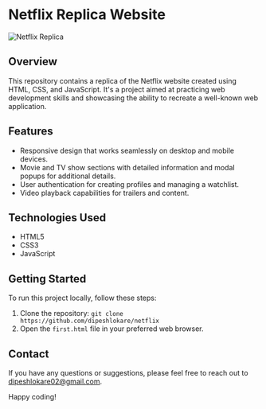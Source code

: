 # Netflix Replica Website

![Netflix Replica](https://github.com/dipeshlokare/netflix)

## Overview

This repository contains a replica of the Netflix website created using HTML, CSS, and JavaScript. It's a project aimed at practicing web development skills and showcasing the ability to recreate a well-known web application.

## Features

- Responsive design that works seamlessly on desktop and mobile devices.
- Movie and TV show sections with detailed information and modal popups for additional details.
- User authentication for creating profiles and managing a watchlist.
- Video playback capabilities for trailers and content.

## Technologies Used

- HTML5
- CSS3
- JavaScript


## Getting Started

To run this project locally, follow these steps:

1. Clone the repository: `git clone https://github.com/dipeshlokare/netflix`
2. Open the `first.html` file in your preferred web browser.

## Contact

If you have any questions or suggestions, please feel free to reach out to dipeshlokare02@gmail.com.

Happy coding!
